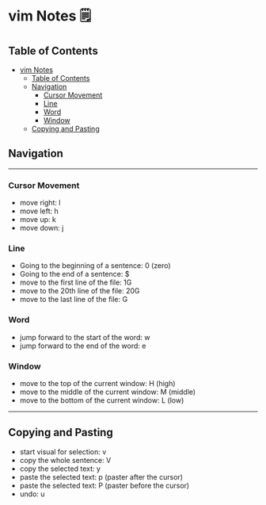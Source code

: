 # vim Notes :spiral_notepad:
## Table of Contents


- [vim Notes](#vim-notes)
    - [Table of Contents](#table-of-contents)
    - [Navigation](#navigation)
        - [Cursor Movement](#cursor-movement)
        - [Line](#line)
        - [Word](#word)
        - [Window](#window)
    - [Copying and Pasting](#copying-and-pasting)
## Navigation
---
### Cursor Movement 
- move right: l 
- move left: h
- move up: k
- move down: j 

### Line 
- Going to the beginning of a sentence: 0 (zero)
- Going to the end of a sentence: $
- move to the first line of the file: 1G
- move to the 20th line of the file: 20G
- move to the last line of the file: G

### Word 
- jump forward to the start of the word: w
- jump forward to the end of the word: e



### Window 
- move to the top of the current window: H (high)
- move to the middle of the current window: M (middle)
- move to the bottom of the current window: L (low)
---

## Copying and Pasting 
- start visual for selection: v
- copy the whole sentence: V 
- copy the selected text: y
- paste the selected text: p (paster after the cursor) 
- paste the selected text: P (paster before the cursor)
- undo: u


